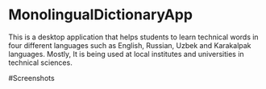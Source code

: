 # MonolingualDictionaryApp

This is a desktop application that helps students to learn technical words in four different languages such as English, Russian, Uzbek and Karakalpak languages. Mostly, It is being used at local institutes and universities in technical sciences.

#Screenshots
